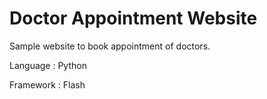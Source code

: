 # Doctor Appointment Website
Sample website to book appointment of doctors.

Language : Python

Framework : Flash

